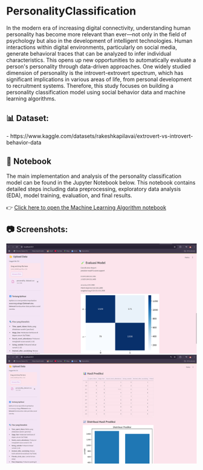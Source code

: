 # PersonalityClassification

In the modern era of increasing digital connectivity, understanding human personality has become more relevant than ever—not only in the field of psychology but also in the development of intelligent technologies. Human interactions within digital environments, particularly on social media, generate behavioral traces that can be analyzed to infer individual characteristics. This opens up new opportunities to automatically evaluate a person's personality through data-driven approaches. One widely studied dimension of personality is the introvert-extrovert spectrum, which has significant implications in various areas of life, from personal development to recruitment systems. Therefore, this study focuses on building a personality classification model using social behavior data and machine learning algorithms.

<h2>📊 Dataset:</h2>
- https://www.kaggle.com/datasets/rakeshkapilavai/extrovert-vs-introvert-behavior-data


<h2>📓 Notebook</h2>

The main implementation and analysis of the personality classification model can be found in the Jupyter Notebook below. This notebook contains detailed steps including data preprocessing, exploratory data analysis (EDA), model training, evaluation, and final results.

👉 [Click here to open the Machine Learning Algorithm notebook](./collab%20Algorithm/MachineLearningAlgorithm_googlecollab.ipynb)

<h2>📷  Screenshots:</h2>

![Screenshot 1](image/ss1.png)  
![Screenshot 2](image/ss2.png)


